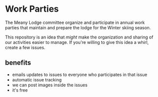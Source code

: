 # Work Parties

The Meany Lodge committee organize and participate in annual work parties that maintain and prepare the lodge for the Winter skiing season.

This repository is an idea that _might_ make the organization and sharing of our activities easier to manage. If you're willing to give this idea a whirl, create a few issues. 


## benefits

- emails updates to issues to everyone who participates in that issue
- automatic issue tracking
- we can post images inside the issues
- it's free
